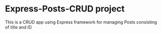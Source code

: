# Express-Posts-CRUD project
This is a CRUD app using Express framework for managing Posts consisting of title and ID

